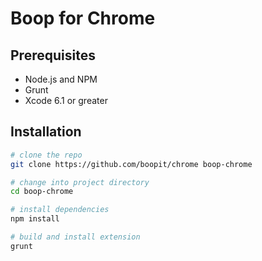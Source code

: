 # Boop for Chrome

## Prerequisites

* Node.js and NPM
* Grunt
* Xcode 6.1 or greater

## Installation

```sh
# clone the repo
git clone https://github.com/boopit/chrome boop-chrome

# change into project directory
cd boop-chrome

# install dependencies
npm install

# build and install extension
grunt
```
